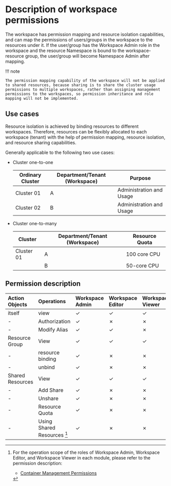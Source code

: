 # Description of workspace permissions

The workspace has permission mapping and resource isolation capabilities, and can map the permissions of users/groups in the workspace to the resources under it.
If the user/group has the Workspace Admin role in the workspace and the resource Namespace is bound to the workspace-resource group, the user/group will become Namespace Admin after mapping.

!!! note

    The permission mapping capability of the workspace will not be applied to shared resources, because sharing is to share the cluster usage permissions to multiple workspaces, rather than assigning management permissions to the workspaces, so permission inheritance and role mapping will not be implemented.

## Use cases

Resource isolation is achieved by binding resources to different workspaces. Therefore, resources can be flexibly allocated to each workspace (tenant) with the help of permission mapping, resource isolation, and resource sharing capabilities.

Generally applicable to the following two use cases:

- Cluster one-to-one

     | Ordinary Cluster | Department/Tenant (Workspace) | Purpose |
     | -------- | ---------------- | -------- |
     | Cluster 01 | A | Administration and Usage |
     | Cluster 02 | B | Administration and Usage |

- Cluster one-to-many

     | Cluster | Department/Tenant (Workspace) | Resource Quota |
     | ------- | ---------------- | ---------- |
     | Cluster 01 | A | 100 core CPU |
     | | B | 50-core CPU |

## Permission description

| Action Objects | Operations | Workspace Admin | Workspace Editor | Workspace Viewer |
| :------- | :---------------- | :-------------- | :-------------- | :--------------- |
| itself | view | &check; | &check; | &check; |
| - | Authorization | &check; | &cross; | &cross; |
| - | Modify Alias | &check; | &check; | &cross; |
| Resource Group | View | &check; | &check; | &check; |
| - | resource binding | &check; | &cross; | &cross; |
| - | unbind | &check; | &cross; | &cross; |
| Shared Resources | View | &check; | &check; | &check; |
| - | Add Share | &check; | &cross; | &cross; |
| - | Unshare | &check; | &cross; | &cross; |
| - | Resource Quota | &check; | &cross; | &cross; |
| - | Using Shared Resources [^1] | &check; | &cross; | &cross; |

[^1]:
     For the operation scope of the roles of Workspace Admin, Workspace Editor, and Workspace Viewer in each module, please refer to the permission description:

     - [Container Management Permissions](../../kpanda/permissions/permission-brief.md)
